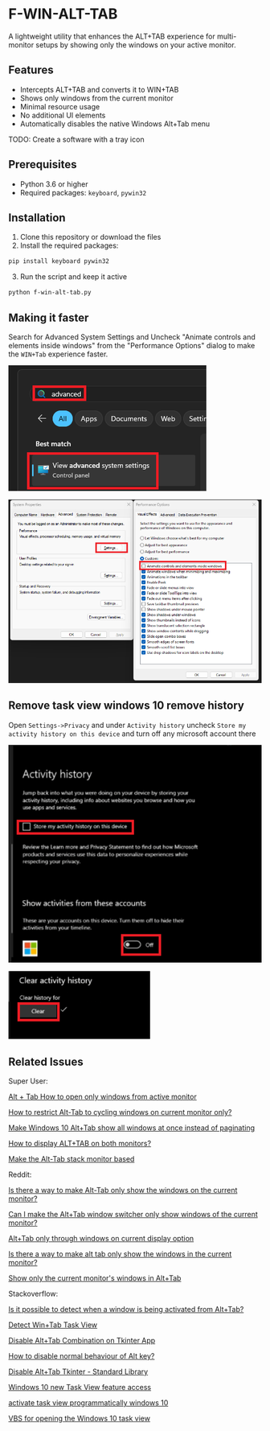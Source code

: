# F-WIN-ALT-TAB

A lightweight utility that enhances the ALT+TAB experience for multi-monitor setups by showing only the windows on your active monitor.

## Features

- Intercepts ALT+TAB and converts it to WIN+TAB
- Shows only windows from the current monitor
- Minimal resource usage
- No additional UI elements
- Automatically disables the native Windows Alt+Tab menu

TODO: Create a software with a tray icon

## Prerequisites

- Python 3.6 or higher
- Required packages: `keyboard`, `pywin32`

## Installation

1. Clone this repository or download the files
2. Install the required packages:

```bash
pip install keyboard pywin32
```

3. Run the script and keep it active

```bash
python f-win-alt-tab.py
```

## Making it faster

Search for Advanced System Settings and Uncheck "Animate controls and elements inside windows" from the "Performance Options" dialog to make the `WIN+Tab` experience faster.

![guide1](guidea1.png)

![guide2](guidea2.png)

## Remove task view windows 10 remove history

Open `Settings->Privacy` and under `Activity history` uncheck `Store my activity history on this device` and turn off any microsoft account there

![guide1](guideb1.png)

![guide2](guideb2.png)

## Related Issues

Super User:

[Alt + Tab How to open only windows from active monitor](https://superuser.com/questions/1761948/alt-tab-how-to-open-only-windows-from-active-monitor)

[How to restrict Alt-Tab to cycling windows on current monitor only?](https://superuser.com/questions/1604591/how-to-restrict-alt-tab-to-cycling-windows-on-current-monitor-only)

[Make Windows 10 Alt+Tab show all windows at once instead of paginating](https://superuser.com/questions/1794305/make-windows-10-alttab-show-all-windows-at-once-instead-of-paginating)

[How to display ALT+TAB on both monitors?](https://superuser.com/questions/1079938/how-to-display-alttab-on-both-monitors)

[Make the Alt-Tab stack monitor based](https://superuser.com/questions/1134741/make-the-alt-tab-stack-monitor-based)

Reddit:

[Is there a way to make Alt-Tab only show the windows on the current monitor?](https://www.reddit.com/r/Windows10/comments/m0nci9/is_there_a_way_to_make_alttab_only_show_the/)

[Can I make the Alt+Tab window switcher only show windows of the current monitor?](https://www.reddit.com/r/kde/comments/ktykjm/can_i_make_the_alttab_window_switcher_only_show/)

[Alt+Tab only through windows on current display option](https://www.reddit.com/r/Windows11/comments/ug5hmb/alttab_only_through_windows_on_current_display/)

[Is there a way to make alt tab only show the windows in the current monitor?](https://www.reddit.com/r/pop_os/comments/hgtkvt/is_there_a_way_to_make_alt_tab_only_show_the/)

[Show only the current monitor's windows in Alt+Tab](https://www.reddit.com/r/Windows10/comments/ksv4oh/show_only_the_current_monitors_windows_in_alttab/)

Stackoverflow:

[Is it possible to detect when a window is being activated from Alt+Tab?](https://stackoverflow.com/questions/73366172/is-it-possible-to-detect-when-a-window-is-being-activated-from-alttab)

[Detect Win+Tab Task View](https://stackoverflow.com/questions/46653985/detect-wintab-task-view)

[Disable Alt+Tab Combination on Tkinter App](https://stackoverflow.com/questions/39110800/disable-alttab-combination-on-tkinter-app)

[How to disable normal behaviour of Alt key?](https://stackoverflow.com/questions/9627379/how-to-disable-normal-behaviour-of-alt-key)

[Disable Alt+Tab Tkinter - Standard Library](https://stackoverflow.com/questions/54906926/disable-alttab-tkinter-standard-library)

[Windows 10 new Task View feature access](https://stackoverflow.com/questions/31213105/windows-10-new-task-view-feature-access)

[activate task view programmatically windows 10](https://stackoverflow.com/questions/31721140/activate-task-view-programmatically-windows-10)

[VBS for opening the Windows 10 task view](https://stackoverflow.com/questions/34956274/vbs-for-opening-the-windows-10-task-view)
